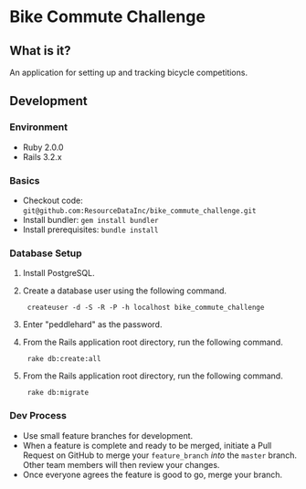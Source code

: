 # Bike Commute Challenge

## What is it?

An application for setting up and tracking bicycle competitions.

## Development

### Environment
* Ruby 2.0.0
* Rails 3.2.x

### Basics
* Checkout code: `git@github.com:ResourceDataInc/bike_commute_challenge.git`
* Install bundler: `gem install bundler`
* Install prerequisites: `bundle install`

### Database Setup

1. Install PostgreSQL.
1. Create a database user using the following command.

        createuser -d -S -R -P -h localhost bike_commute_challenge

1. Enter "peddlehard" as the password.
1. From the Rails application root directory, run the following command.

        rake db:create:all

1. From the Rails application root directory, run the following command.

        rake db:migrate

### Dev Process

* Use small feature branches for development.
* When a feature is complete and ready to be merged, initiate a Pull Request on
  GitHub to merge your `feature_branch` *into* the `master` branch. Other team
  members will then review your changes.
* Once everyone agrees the feature is good to go, merge your branch.
